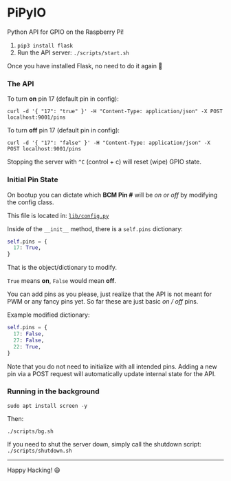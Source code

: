 # PiPyIO

Python API for GPIO on the Raspberry Pi!

1. `pip3 install flask`
1. Run the API server: `./scripts/start.sh`

Once you have installed Flask, no need to do it again :tada:

### The API

To turn **on** pin 17 (default pin in config):

`curl -d '{ "17": "true" }' -H "Content-Type: application/json" -X POST localhost:9001/pins`

To turn **off** pin 17 (default pin in config):

`curl -d '{ "17": "false" }' -H "Content-Type: application/json" -X POST localhost:9001/pins`

Stopping the server with `^C` (control + c) will reset (wipe) GPIO state.

### Initial Pin State

On bootup you can dictate which **BCM Pin #** will be _on or off_ by modifying the config class.

This file is located in: [`lib/config.py`](https://github.com/selfup/pipyio/blob/master/lib/config.py)

Inside of the `__init__` method, there is a `self.pins` dictionary:

```python
self.pins = {
  17: True,
}
```

That is the object/dictionary to modify.

`True` means **on**, `False` would mean **off**.

You can add pins as you please, just realize that the API is not meant for PWM or any fancy pins yet. So far these are just basic _on / off_ pins.

Example modified dictionary:

```python
self.pins = {
  17: False,
  27: False,
  22: True,
}
```

Note that you do not need to initialize with all intended pins. Adding a new pin via a POST request will automatically update internal state for the API.

### Running in the background

`sudo apt install screen -y`

Then:

`./scripts/bg.sh`

If you need to shut the server down, simply call the shutdown script: `./scripts/shutdown.sh`

***

Happy Hacking! :smile:
